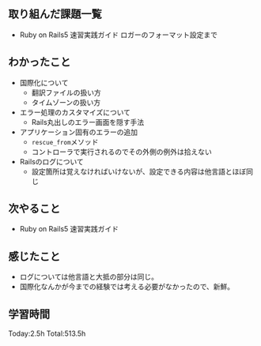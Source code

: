 ## 取り組んだ課題一覧
- Ruby on Rails5 速習実践ガイド ロガーのフォーマット設定まで
  
## わかったこと
- 国際化について
  - 翻訳ファイルの扱い方
  - タイムゾーンの扱い方
- エラー処理のカスタマイズについて
  - Rails丸出しのエラー画面を隠す手法
- アプリケーション固有のエラーの追加
  - `rescue_from`メソッド
  - コントローラで実行されるのでその外側の例外は拾えない
- Railsのログについて
  - 設定箇所は覚えなければいけないが、設定できる内容は他言語とほぼ同じ

## 次やること
- Ruby on Rails5 速習実践ガイド
  
## 感じたこと
- ログについては他言語と大抵の部分は同じ。
- 国際化なんかが今までの経験では考える必要がなかったので、新鮮。

## 学習時間
Today:2.5h
Total:513.5h
